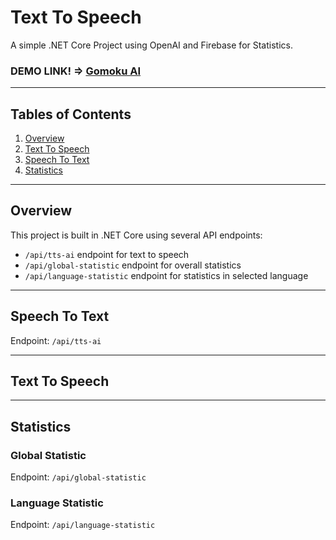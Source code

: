 # Text To Speech
A simple .NET Core Project using OpenAI and Firebase for Statistics.

### DEMO LINK! => [Gomoku AI](https://insooeric.github.io/#/playground)
---

## Tables of Contents

1. [Overview](#overview)
2. [Text To Speech](#text-to-speech)
3. [Speech To Text](#speech-to-text)
4. [Statistics](#statistics)

---

## Overview
This project is built in .NET Core using several API endpoints:
- `/api/tts-ai` endpoint for text to speech
- `/api/global-statistic` endpoint for overall statistics
- `/api/language-statistic` endpoint for statistics in selected language

---

## Speech To Text
Endpoint: `/api/tts-ai`

---

## Text To Speech

---

## Statistics

### Global Statistic
Endpoint: `/api/global-statistic`

### Language Statistic
Endpoint: `/api/language-statistic`
